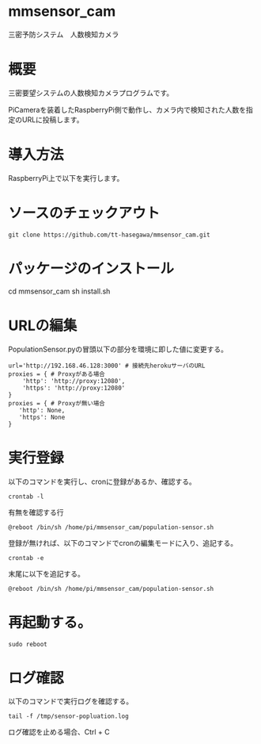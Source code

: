 # mmsensor_cam
三密予防システム　人数検知カメラ

# 概要
  
 三密要望システムの人数検知カメラプログラムです。
  
 PiCameraを装着したRaspberryPi側で動作し、カメラ内で検知された人数を指定のURLに投稿します。

# 導入方法
  
RaspberryPi上で以下を実行します。
  
# ソースのチェックアウト
```
git clone https://github.com/tt-hasegawa/mmsensor_cam.git
```

# パッケージのインストール
cd mmsensor_cam
sh install.sh

# URLの編集
  
 PopulationSensor.pyの冒頭以下の部分を環境に即した値に変更する。

``` 
url='http://192.168.46.128:3000' # 接続先herokuサーバのURL
proxies = { # Proxyがある場合
    'http': 'http://proxy:12080',
    'https': 'http://proxy:12080'
}
proxies = { # Proxyが無い場合
   'http': None,
   'https': None
}
```

# 実行登録
  
 以下のコマンドを実行し、cronに登録があるか、確認する。
```
crontab -l
``` 
 有無を確認する行
```
@reboot /bin/sh /home/pi/mmsensor_cam/population-sensor.sh
```
 登録が無ければ、以下のコマンドでcronの編集モードに入り、追記する。
```
crontab -e
```
末尾に以下を追記する。
```
@reboot /bin/sh /home/pi/mmsensor_cam/population-sensor.sh
```

# 再起動する。
```
sudo reboot
```
# ログ確認
 以下のコマンドで実行ログを確認する。

```
tail -f /tmp/sensor-popluation.log
```
 ログ確認を止める場合、Ctrl + C
